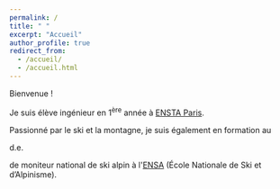 ```yaml
---
permalink: /
title: " "
excerpt: "Accueil"
author_profile: true
redirect_from: 
  - /accueil/
  - /accueil.html
---
```


Bienvenue !

Je suis élève ingénieur en 1<sup>ère</sup> année à [ENSTA Paris](https://www.ensta-paris.fr/).

Passionné par le ski et la montagne, je suis également en formation au <p class="capitales">d.e.</p> de moniteur national de ski alpin à l'[ENSA](https://www.ensa.sports.gouv.fr/) (École Nationale de Ski et d’Alpinisme).